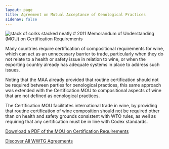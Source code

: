```yaml
---
layout: page
title: Agreement on Mutual Acceptance of Oenological Practices
sidenav: false
---
```

<img src="{{site.baseurl}}/assets/uploads/corks-organized.jpg" alt="stack of corks stacked neatly">
# 2011 Memorandum of Understanding (MOU) on Certification Requirements

Many countries require certification of compositional requirements for wine,  which can act as an unnecessary barrier to trade, particularly when they do not relate to a health or safety issue in relation to wine, or when the exporting country already has adequate systems in place to address such issues.

Noting that the MAA already provided that routine certification should not be required between parties for oenological practices, this same approach was extended with the Certification MOU to compositional aspects of wine that are not defined as oenological practices.

The Certification MOU facilitates international trade in wine, by providing that routine certification of wine composition should not be required other than on health and safety grounds consistent with WTO rules, as well as requiring that any certification must be in line with Codex standards.

<a class="usa-button" href="{{site.baseurl}}/assets/uploads/mou.pdf">Download a PDF of the MOU on Certification Requirements</a>


<a class="usa-button" href="{{site.baseurl}}/agreements">Discover All WWTG Agreements</a>
